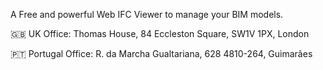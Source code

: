 A Free and powerful Web IFC Viewer to manage your BIM models.

🇬🇧 UK Office:
Thomas House,
84 Eccleston Square,
SW1V 1PX, London

🇵🇹 Portugal Office:
R. da Marcha Gualtariana, 628
4810-264, Guimarães
